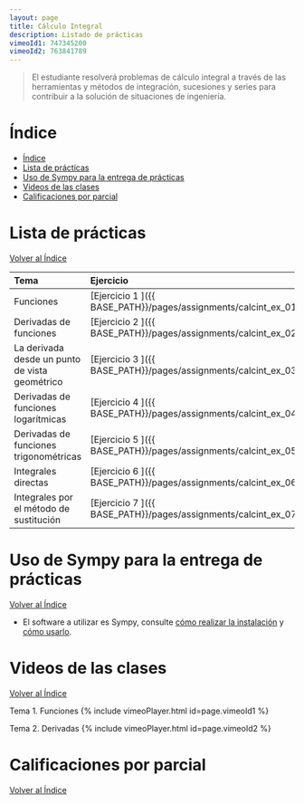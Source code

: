 ```yaml
---
layout: page
title: Cálculo Integral
description: Listado de prácticas
vimeoId1: 747345200
vimeoId2: 763841789
---
```

> El estudiante resolverá problemas de cálculo integral a través de las herramientas y métodos de integración, sucesiones y series para contribuir a la solución de situaciones de ingeniería.

# Índice
- [Índice](#índice)
- [Lista de prácticas](#lista-de-prácticas)
- [Uso de Sympy para la entrega de prácticas](#uso-de-sympy-para-la-entrega-de-prácticas)
- [Videos de las clases](#videos-de-las-clases)
- [Calificaciones por parcial](#calificaciones-por-parcial)


# Lista de prácticas
[Volver al Índice](#índice)

|Tema                                                    |Ejercicio      |Notebook |
|:-------------------------------------------------------|:--------------|:--------|
|Funciones                                               |[Ejercicio 1 ]({{ BASE_PATH}}/pages/assignments/calcint_ex_01.pdf)|[descarga aquí](https://nbviewer.org/urls/enriquegarcia.xyz/pages/stuff/hw_01_calcDif.ipynb)|
|Derivadas de funciones                                  |[Ejercicio 2 ]({{ BASE_PATH}}/pages/assignments/calcint_ex_02.pdf)|[descarga aquí](https://nbviewer.org/urls/enriquegarcia.xyz/pages/stuff/hw_02_calcDif.ipynb)|
|La derivada desde un punto de vista geométrico          |[Ejercicio 3 ]({{ BASE_PATH}}/pages/assignments/calcint_ex_03.pdf)|[descarga aquí](https://nbviewer.org/urls/enriquegarcia.xyz/pages/stuff/hw_03_calcDif.ipynb)|
|Derivadas de funciones logarítmicas                     |[Ejercicio 4 ]({{ BASE_PATH}}/pages/assignments/calcint_ex_04.pdf)|[descarga aquí](https://nbviewer.org/urls/enriquegarcia.xyz/pages/stuff/hw_04_calcDif.ipynb)|
|Derivadas de funciones trigonométricas                  |[Ejercicio 5 ]({{ BASE_PATH}}/pages/assignments/calcint_ex_05.pdf)|[descarga aquí](https://nbviewer.org/urls/enriquegarcia.xyz/pages/stuff/hw_05_calcDif.ipynb)|
|Integrales directas                                     |[Ejercicio 6 ]({{ BASE_PATH}}/pages/assignments/calcint_ex_06.pdf)|[descarga aquí](https://nbviewer.org/urls/enriquegarcia.xyz/pages/stuff/hw_06_calcDif.ipynb)|
|Integrales por el método de sustitución                 |[Ejercicio 7 ]({{ BASE_PATH}}/pages/assignments/calcint_ex_07.pdf)|[descarga aquí](https://nbviewer.org/urls/enriquegarcia.xyz/pages/stuff/hw_07_calcDif.ipynb)|


# Uso de Sympy para la entrega de prácticas
[Volver al Índice](#índice)

- El software a utilizar es Sympy, consulte [cómo realizar la instalación](https://enriquegarcia.xyz/pages/instructions/installPython) y [cómo usarlo](https://enriquegarcia.xyz/pages/instructions/calculusSympy).

# Videos de las clases
[Volver al Índice](#índice)

Tema 1. Funciones
{% include vimeoPlayer.html id=page.vimeoId1 %}

Tema 2. Derivadas
{% include vimeoPlayer.html id=page.vimeoId2 %}

# Calificaciones por parcial 
[Volver al Índice](#índice)

<!-- Note: this is how to write a comment in HTML. Everything in here won't show up on your webpage.-->

<!--
To increase the size of the title, use fewer # in front of the paper title.
To decrease the size of the title, use more #. 
To remove the italics, remove the * before and after the description
To remove the underline from the title, remove the <u> tags (<u> and </u>)
-->
